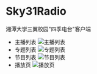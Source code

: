 # Sky31Radio
湘潭大学三翼校园"四季电台"客户端
- 主播列表
![主播列表](./screenshots/device-2015-01-17-100644.png)
- 专题列表
	![专题列表](./screenshots/device-2015-01-17-100828.png)
- 节目列表
	![节目列表](./screenshots/device-2015-01-17-102328.png)
- 播放页
    ![播放页](./screenshots/device-2015-01-17-123926.png)